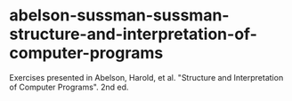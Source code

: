 # abelson-sussman-sussman-structure-and-interpretation-of-computer-programs
Exercises presented in Abelson, Harold, et al. "Structure and Interpretation of Computer Programs". 2nd ed.
